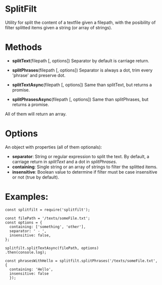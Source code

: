 # SplitFilt

Utility for split the content of a textfile given a filepath, with the posibility of filter splitted items given a string (or array of strings).

# Methods

- **splitText**(filepath [, options]) Separator by default is carriage return.
- **splitPhrases**(filepath [, options]) Separator is always a dot, trim every 'phrase' and preserve dot.

- **splitTextAsync**(filepath [, options]) Same than splitText, but returns a promise.
- **splitPhrasesAsync**(filepath [, options]) Same than splitPhrases, but returns a promise.

All of them will return an array.

# Options

An object with properties (all of them optionals):

- **separator**: String or regular expression to split the text. By default, a carriage return in _splitText_ and a dot in _splitPhrases_.
- **containing**: Single string or an array of strings to filter the splitted items.
- **insensitive**: Boolean value to determine if filter must be case insensitive or not (true by default).

# Examples:

```
const splitfilt = require('splitfilt');

const filePath = '/texts/someFile.txt';
const options = {
  containing: ['something', 'other'],
  separator: ' - ',
  insensitive: false,
};

splitfilt.splitTextAsync(filePath, options)
.then(console.log);

const phrasesWithHello = splitfilt.splitPhrases('/texts/someFile.txt', {
  containing: 'Hello',
  insensitive: false
  });
```
